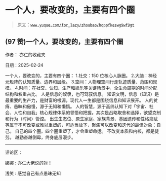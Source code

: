 # 一个人，要改变的，主要有四个圈

> 原文：[`www.yuque.com/for_lazy/zhoubao/hqppfkeswg9wf9gt`](https://www.yuque.com/for_lazy/zhoubao/hqppfkeswg9wf9gt)

## (97 赞)一个人，要改变的，主要有四个圈

作者： 亦仁的收藏夹

日期：2025-02-24

一个人，要改变的，主要有四个圈： 1.社交：150 位核心人脉圈。 2.大脑：神经元矩阵的认知质量、边界和层级。
3.空间：人物理空间行走轨迹质量、范围和规模。 4.时间：在社交、认知、生产和娱乐等关键场景中，全生命周期的时间分配结构和权重占比。
人是信息的奴隶，也可驾驭信息。 知识文明，信息（知识）是最重要的生产力，是财富的根源。现代人一生都是围绕信息和知识展开。
人的贫瘠、愚昧和傲慢，源于无知和懒惰。
人的智慧，源于高纬认知下对「宇宙、社会、人性和自我」核心规律体系的领悟和把握，其次是战略取舍和选择，欲望克制和行为（时间）管控。
出生生态位、原生家庭、家族背景、基因遗传和性格禀赋等属于不可改变或难以重塑的，可适当放下，聚焦可以改变和迭代的最佳对象：自己。
自己的四个圈。四个圈重塑了，才会重塑命运。 不改变本质和内核，都是徒劳。 越勤奋越倒霉，终身底层漫步。

* * *

评论区：

娜娜 : 亦仁大佬说的对！

浅笑 : 感觉自己有点愚昧无知